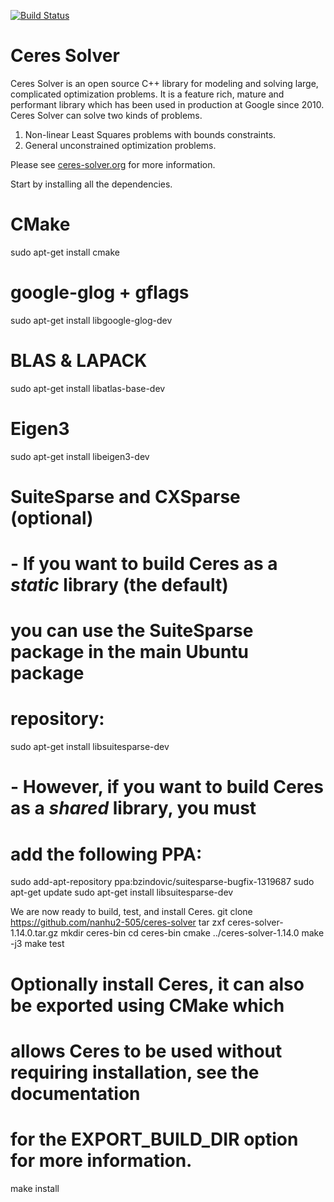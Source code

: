 [![Build Status](https://travis-ci.org/ceres-solver/ceres-solver.svg?branch=master)](https://travis-ci.org/ceres-solver/ceres-solver)

Ceres Solver
============

Ceres Solver is an open source C++ library for modeling and solving
large, complicated optimization problems. It is a feature rich, mature
and performant library which has been used in production at Google
since 2010. Ceres Solver can solve two kinds of problems.

1. Non-linear Least Squares problems with bounds constraints.
2. General unconstrained optimization problems.

Please see [ceres-solver.org](http://ceres-solver.org/) for more
information.

Start by installing all the dependencies.

# CMake
sudo apt-get install cmake
# google-glog + gflags
sudo apt-get install libgoogle-glog-dev
# BLAS & LAPACK
sudo apt-get install libatlas-base-dev
# Eigen3
sudo apt-get install libeigen3-dev
# SuiteSparse and CXSparse (optional)
# - If you want to build Ceres as a *static* library (the default)
#   you can use the SuiteSparse package in the main Ubuntu package
#   repository:
sudo apt-get install libsuitesparse-dev
# - However, if you want to build Ceres as a *shared* library, you must
#   add the following PPA:
sudo add-apt-repository ppa:bzindovic/suitesparse-bugfix-1319687
sudo apt-get update
sudo apt-get install libsuitesparse-dev


We are now ready to build, test, and install Ceres.
git clone https://github.com/nanhu2-505/ceres-solver
tar zxf ceres-solver-1.14.0.tar.gz
mkdir ceres-bin
cd ceres-bin
cmake ../ceres-solver-1.14.0
make -j3
make test
# Optionally install Ceres, it can also be exported using CMake which
# allows Ceres to be used without requiring installation, see the documentation
# for the EXPORT_BUILD_DIR option for more information.
make install

